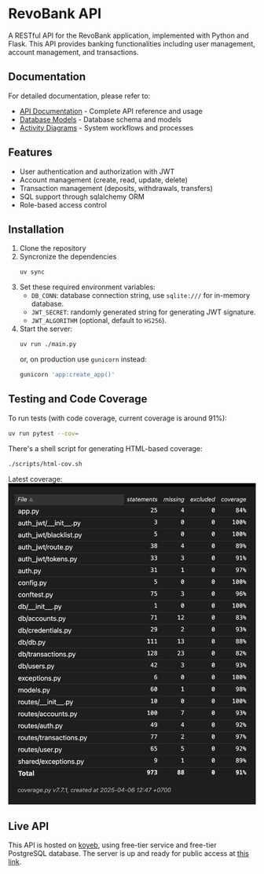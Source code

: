 # RevoBank API

A RESTful API for the RevoBank application, implemented with Python and Flask. This API provides banking functionalities including user management, account management, and transactions.

## Documentation

For detailed documentation, please refer to:
- [API Documentation](docs/api_documentation.md) - Complete API reference and usage
- [Database Models](docs/db_models.md) - Database schema and models
- [Activity Diagrams](docs/activity_diagram.md) - System workflows and processes

## Features

- User authentication and authorization with JWT
- Account management (create, read, update, delete)
- Transaction management (deposits, withdrawals, transfers)
- SQL support through sqlalchemy ORM
- Role-based access control

## Installation

1. Clone the repository
2. Syncronize the dependencies
   ```bash
   uv sync
   ```
3. Set these required environment variables:
   - `DB_CONN`: database connection string, use `sqlite:///` for in-memory database.
   - `JWT_SECRET`: randomly generated string for generating JWT signature.
   - `JWT_ALGORITHM` (optional, default to `HS256`).
4. Start the server:
   ```bash
   uv run ./main.py
   ```
   or, on production use `gunicorn` instead:
   ```bash
   gunicorn 'app:create_app()'
   ```

## Testing and Code Coverage

To run tests (with code coverage, current coverage is around 91%):
```bash
uv run pytest --cov=
```

There's a shell script for generating HTML-based coverage:
```bash
./scripts/html-cov.sh
```

Latest coverage:
![coverage](docs/latest_coverage.png)

## Live API
This API is hosted on [koyeb](https://app.koyeb.com/), using free-tier service and free-tier PostgreSQL database. The server is up and ready for public access at [this link](https://disciplinary-sisile-dang0ta-1963dd4c.koyeb.app).